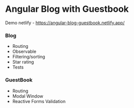 # Angular Blog with Guestbook

Demo netlify - https://angular-blog-guestbook.netlify.app/

### Blog
* Routing
* Observable
* Filtering/sorting
* Star rating
* Tests

### GuestBook
* Routing
* Modal Window
* Reactive Forms Validation
